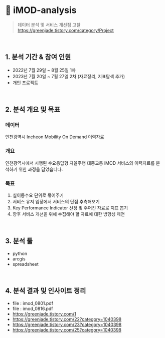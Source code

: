 # :bus: iMOD-analysis
>데이터 분석 및 서비스 개선점 고찰 </br>
>https://greenjade.tistory.com/category/Project

</br>

## 1. 분석 기간 & 참여 인원
- 2022년 7월 29일 ~ 8월 25일 1차
- 2023년 7월 20일 ~ 7월 27일 2차 (자료정리, 지표탐색 추가)
- 개인 프로젝트

</br>

## 2. 분석 개요 및 목표
### 데이터
인천광역시 Incheon Mobility On Demand 이력자료

### 개요
인천광역시에서 시행된 수요응답형 자율주행 대중교통 iMOD 서비스의 이력자료를 분석하기 위한 과정을 담았습니다. 

### 목표

1. 실이동수요 단위로 묶어주기 
2. 서비스 유저 입장에서 서비스의 단점 추측해보기
3. Key Performance Indicator 선정 및 주어진 자료로 지표 뽑기
4. 향후 서비스 개선을 위해 수집해야 할 자료에 대한 방향성 제언

</br>

## 3. 분석 툴
- python
- arcgis
- spreadsheet

</br>

## 4. 분석 결과 및 인사이트 정리
- file : imod_0801.pdf
- file : imod_0816.pdf
- https://greenjade.tistory.com/1
- https://greenjade.tistory.com/22?category=1040398
- https://greenjade.tistory.com/23?category=1040398
- https://greenjade.tistory.com/25?category=1040398
